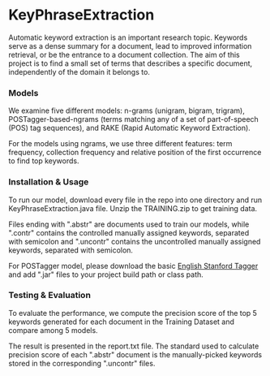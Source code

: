 # KeyPhraseExtraction

Automatic keyword extraction is an important research topic. Keywords serve as a dense summary for a document, lead to improved information retrieval, or be the entrance to a document collection. The aim of this project is to find a small set of terms that describes a specific document, independently of the domain it belongs to. 

### Models
We examine five different models: n-grams (unigram, bigram, trigram), POSTagger-based-ngrams (terms matching any of a set of part-of-speech (POS) tag sequences), and RAKE (Rapid Automatic Keyword Extraction). 

For the models using ngrams, we use three different features: term frequency, collection frequency and relative position of the first occurrence to find top keywords. 

### Installation & Usage
To run our model, download every file in the repo into one directory and run KeyPhraseExtraction.java file. Unzip the TRAINING.zip to get training data. 

Files ending with ".abstr" are documents used to train our models, while ".contr" contains the controlled manually assigned keywords, separated with semicolon and ".uncontr" contains the uncontrolled manually assigned keywords, separated with semicolon. 

For POSTagger model, please download the basic [English Stanford Tagger](http://nlp.stanford.edu/software/tagger.shtml) and add ".jar" files to your project build path or class path. 

### Testing & Evaluation
To evaluate the performance, we compute the precision score of the top 5 keywords generated for each document in the Training Dataset and compare among 5 models. 

The result is presented in the report.txt file. The standard used to calculate precision score of each ".abstr" document is the manually-picked keywords stored in the corresponding ".uncontr" files.
